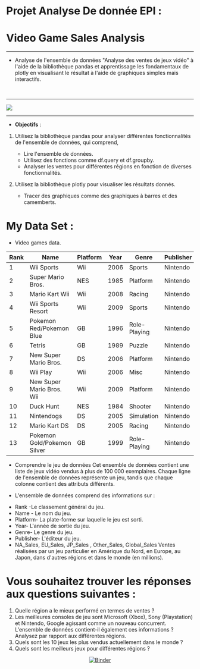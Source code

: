 # Projet Analyse De donnée  EPI :


# Video Game Sales Analysis

<hr>



- Analyse de l'ensemble de données "Analyse des ventes de jeux vidéo" à l'aide de la bibliothèque pandas et apprentissage
les fondamentaux de plotly en visualisant le résultat à l'aide de graphiques simples mais interactifs.
<br>
<hr>
<img src="https://cdn0.tnwcdn.com/wp-content/blogs.dir/1/files/2018/03/video-games-and-block-chain.jpeg"  />



<br>
<hr>

* **Objectifs** :


1.  Utilisez la bibliothèque pandas pour analyser différentes fonctionnalités de l'ensemble de données, qui comprend,
   
     * Lire l'ensemble de données.
     * Utilisez des fonctions comme df.query et df.groupby.
     * Analyser les ventes pour différentes régions en fonction de diverses fonctionnalités.
  
2. Utilisez la bibliothèque plotly pour visualiser les résultats donnés.

    * Tracer des graphiques comme des graphiques à barres et des camemberts.


# My Data Set :




* Video games data.

|Rank|Name                                        |Platform|Year|Genre       |Publisher             |NA_Sales|EU_Sales|JP_Sales|Other_Sales|Global_Sales|
|----|--------------------------------------------|--------|----|------------|----------------------|--------|--------|--------|-----------|------------|
|1   |Wii Sports                                  |Wii     |2006|Sports      |Nintendo              |41.49   |29.02   |3.77    |8.46       |82.74       |
|2   |Super Mario Bros.                           |NES     |1985|Platform    |Nintendo              |29.08   |3.58    |6.81    |0.77       |40.24       |
|3   |Mario Kart Wii                              |Wii     |2008|Racing      |Nintendo              |15.85   |12.88   |3.79    |3.31       |35.82       |
|4   |Wii Sports Resort                           |Wii     |2009|Sports      |Nintendo              |15.75   |11.01   |3.28    |2.96       |33          |
|5   |Pokemon Red/Pokemon Blue                    |GB      |1996|Role-Playing|Nintendo              |11.27   |8.89    |10.22   |1          |31.37       |
|6   |Tetris                                      |GB      |1989|Puzzle      |Nintendo              |23.2    |2.26    |4.22    |0.58       |30.26       |
|7   |New Super Mario Bros.                       |DS      |2006|Platform    |Nintendo              |11.38   |9.23    |6.5     |2.9        |30.01       |
|8   |Wii Play                                    |Wii     |2006|Misc        |Nintendo              |14.03   |9.2     |2.93    |2.85       |29.02       |
|9   |New Super Mario Bros. Wii                   |Wii     |2009|Platform    |Nintendo              |14.59   |7.06    |4.7     |2.26       |28.62       |
|10  |Duck Hunt                                   |NES     |1984|Shooter     |Nintendo              |26.93   |0.63    |0.28    |0.47       |28.31       |
|11  |Nintendogs                                  |DS      |2005|Simulation  |Nintendo              |9.07    |11      |1.93    |2.75       |24.76       |
|12  |Mario Kart DS                               |DS      |2005|Racing      |Nintendo              |9.81    |7.57    |4.13    |1.92       |23.42       |
|13  |Pokemon Gold/Pokemon Silver                 |GB      |1999|Role-Playing|Nintendo              |9       |6.18    |7.2     |0.71       |23.1        |



* Comprendre le jeu de données
Cet ensemble de données contient une liste de jeux vidéo vendus à plus de 100 000 exemplaires.
Chaque ligne de l'ensemble de données représente un jeu, tandis que chaque colonne contient des attributs différents.

* L'ensemble de données comprend des informations sur :

- Rank -Le classement général du jeu.
- Name - Le nom du jeu.
- Platform- La plate-forme sur laquelle le jeu est sorti.
- Year- L'année de sortie du jeu.
- Genre- Le genre du jeu.
- Publisher- L'éditeur du jeu.
- NA_Sales, EU_Sales, JP_Sales , Other_Sales, Global_Sales Ventes réalisées par un jeu particulier en Amérique du Nord, en Europe, au Japon, dans d'autres régions et dans le monde (en millions).





# Vous souhaitez trouver les réponses aux questions suivantes :

1. Quelle région a le mieux performé en termes de ventes ?
2. Les meilleures consoles de jeu sont Microsoft (Xbox), Sony (Playstation) et Nintendo, Google agissant comme un nouveau concurrent. L'ensemble de données contient-il également ces informations ? Analysez par rapport aux différentes régions.
3. Quels sont les 10 jeux les plus vendus actuellement dans le monde ?
4. Quels sont les meilleurs jeux pour différentes régions ?


<center>

[![Binder](https://mybinder.org/badge_logo.svg)](https://mybinder.org/v2/gh/NaderCYBERR/Projet-Analyse/HEAD)
</center>



